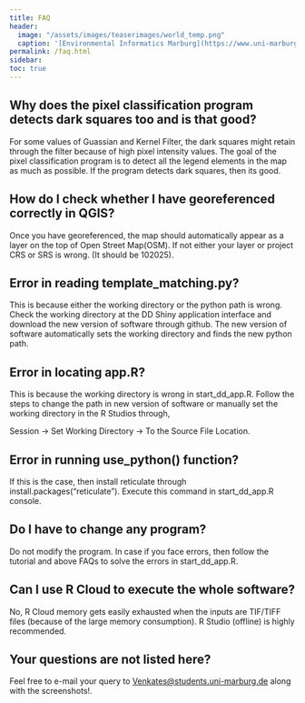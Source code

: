 ```yaml
---
title: FAQ
header:
  image: "/assets/images/teaserimages/world_temp.png"
  caption: '[Environmental Informatics Marburg](https://www.uni-marburg.de/en/fb19/disciplines/physisch/environmentalinformatics){:target="_blank"}'
permalink: /faq.html
sidebar:
toc: true
---
```


## Why does the pixel classification program detects dark squares too and is that good?

For some values of Guassian and Kernel Filter, the dark squares might retain through the filter because of high pixel intensity values. The goal of the pixel classification program is to detect all the legend elements in the map as much as possible. If the program detects dark squares, then its good.

## How do I check whether I have georeferenced correctly in QGIS?

Once you have georeferenced, the map should automatically appear as a layer on the top of Open Street Map(OSM). If not either your layer or project CRS or SRS is wrong. (It should be 102025).

## Error in reading template_matching.py?

This is because either the working directory or the python path is wrong. Check the working directory at the DD Shiny application interface and download the new version of software through github. The new version of software automatically sets the working directory and finds the new python path.

## Error in locating app.R?
 
This is because the working directory is wrong in start_dd_app.R. Follow the steps to change the path in new version of software or manually set the working directory in the R Studios through,

Session -> Set Working Directory -> To the Source File Location.

## Error in running use_python() function?

If this is the case, then install reticulate through install.packages(“reticulate”). Execute this command in start_dd_app.R console.

## Do I have to change any program?

Do not modify the program. In case if you face errors, then follow the tutorial and above FAQs to solve the errors in start_dd_app.R.

## Can I use R Cloud to execute the whole software?

No, R Cloud memory gets easily exhausted when the inputs are TIF/TIFF files (because of the large memory consumption). R Studio (offline) is highly recommended.

## Your questions are not listed here?

Feel free to e-mail your query to Venkates@students.uni-marburg.de along with the screenshots!.
